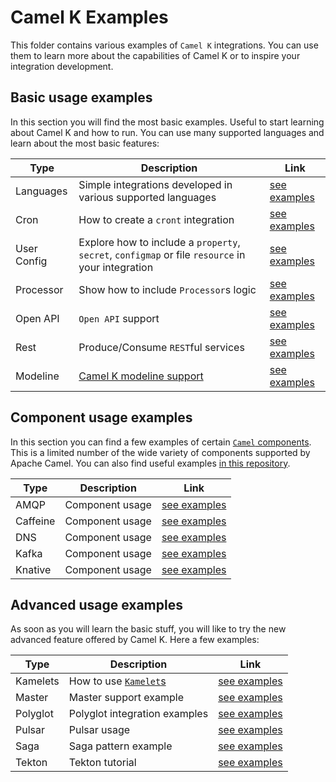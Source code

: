 # Camel K Examples

This folder contains various examples of `Camel K` integrations. You can use them to learn more about the capabilities of Camel K or to inspire your integration development.

## Basic usage examples

In this section you will find the most basic examples. Useful to start learning about Camel K and how to run. You can use many supported languages and learn about the most basic features:

| Type  |  Description | Link  |
|---|---|---|
| Languages | Simple integrations developed in various supported languages | [see examples](./languages/)|
| Cron | How to create a `cront` integration | [see examples](./cron/)|
| User Config | Explore how to include a `property`, `secret`, `configmap` or file `resource` in your integration | [see examples](./user-config/)|
| Processor | Show how to include `Processor`s logic | [see examples](./processor/)|
| Open API | `Open API` support | [see examples](./openapi/)|
| Rest | Produce/Consume `REST`ful services | [see examples](./rest/)|
| Modeline | [Camel K modeline support](https://camel.apache.org/camel-k/latest/cli/modeline.html) | [see examples](./modeline/)|

## Component usage examples

In this section you can find a few examples of certain [`Camel` components](https://camel.apache.org/components/latest/index.html). This is a limited number of the wide variety of components supported by Apache Camel. You can also find useful examples [in this repository](https://github.com/apache/camel-k-examples).


| Type  |  Description | Link  |
|---|---|---|
| AMQP | Component usage | [see examples](./amqp/)|
| Caffeine | Component usage | [see examples](./caffeine/)|
| DNS | Component usage | [see examples](./dns/)|
| Kafka | Component usage | [see examples](./kafka/)|
| Knative | Component usage | [see examples](./knative/)|

## Advanced usage examples

As soon as you will learn the basic stuff, you will like to try the new advanced feature offered by Camel K. Here a few examples:

| Type  |  Description | Link  |
|---|---|---|
| Kamelets | How to use [`Kamelet`s](https://camel.apache.org/camel-k/latest/kamelets/kamelets.html) | [see examples](./kamelets/)|
| Master | Master support example | [see examples](./master/)|
| Polyglot | Polyglot integration examples | [see examples](./polyglot/)|
| Pulsar | Pulsar usage | [see examples](./pulsar/)|
| Saga | Saga pattern example | [see examples](./saga/)|
| Tekton | Tekton tutorial | [see examples](./tekton/)|